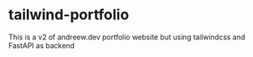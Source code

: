 # tailwind-portfolio
This is a v2 of andreew.dev portfolio website but using tailwindcss and FastAPI as backend
